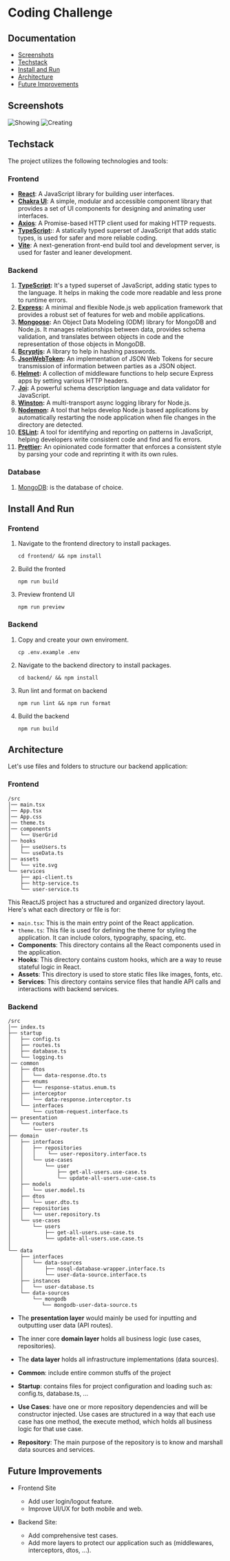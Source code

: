 # Coding Challenge

## Documentation

- [Screenshots](#screenshots)
- [Techstack](#techstack)
- [Install and Run](#install-and-run)
- [Architecture](#architecture)
- [Future Improvements](#future-improvements)

## Screenshots

![Showing](public/screenshots/showing.png)
![Creating](public/screenshots/creating.png)

## Techstack

The project utilizes the following technologies and tools:

### Frontend

- **[React](https://react.dev/)**: A JavaScript library for building user interfaces.
- **[Chakra UI](https://v2.chakra-ui.com/getting-started)**: A simple, modular and accessible component library that provides a set of UI components for designing and animating user interfaces.
- **[Axios](https://axios-http.com/docs/intro)**: A Promise-based HTTP client used for making HTTP requests.
- **[TypeScript](https://www.typescriptlang.org/):**: A statically typed superset of JavaScript that adds static types, is used for safer and more reliable coding.
- **[Vite](https://vitejs.dev/)**: A next-generation front-end build tool and development server, is used for faster and leaner development.

### Backend

1. **[TypeScript](https://www.typescriptlang.org/):** It's a typed superset of JavaScript, adding static types to the language. It helps in making the code more readable and less prone to runtime errors.
2. **[Express](https://expressjs.com/):** A minimal and flexible Node.js web application framework that provides a robust set of features for web and mobile applications.
3. **[Mongoose](https://mongoosejs.com/):** An Object Data Modeling (ODM) library for MongoDB and Node.js. It manages relationships between data, provides schema validation, and translates between objects in code and the representation of those objects in MongoDB.
4. **[Bcryptjs](https://www.npmjs.com/package/bcryptjs):** A library to help in hashing passwords.
5. **[JsonWebToken](https://www.npmjs.com/package/jsonwebtoken):** An implementation of JSON Web Tokens for secure transmission of information between parties as a JSON object.
6. **[Helmet](https://helmetjs.github.io/):** A collection of middleware functions to help secure Express apps by setting various HTTP headers.
7. **[Joi](https://joi.dev/):** A powerful schema description language and data validator for JavaScript.
8. **[Winston](https://www.npmjs.com/package/winston):** A multi-transport async logging library for Node.js.
9. **[Nodemon](https://nodemon.io/):** A tool that helps develop Node.js based applications by automatically restarting the node application when file changes in the directory are detected.
10. **[ESLint](https://eslint.org/):** A tool for identifying and reporting on patterns in JavaScript, helping developers write consistent code and find and fix errors.
11. **[Prettier](https://prettier.io/):** An opinionated code formatter that enforces a consistent style by parsing your code and reprinting it with its own rules.

### Database

1. [MongoDB](https://www.mongodb.com/): is the database of choice.

## Install And Run

### Frontend

1. Navigate to the frontend directory to install packages.

   ```
   cd frontend/ && npm install
   ```

2. Build the fronted
   ```
   npm run build
   ```
3. Preview frontend UI
   ```
   npm run preview
   ```

### Backend

1. Copy and create your own enviroment.
   ```
   cp .env.example .env
   ```
2. Navigate to the backend directory to install packages.

   ```
   cd backend/ && npm install
   ```

3. Run lint and format on backend
   ```
   npm run lint && npm run format
   ```
4. Build the backend

   ```
   npm run build
   ```

## Architecture

Let's use files and folders to structure our backend application:

### Frontend

```
/src
│── main.tsx
│── App.tsx
│── App.css
│── theme.ts
│── components
│   └── UserGrid
│── hooks
│   ├── useUsers.ts
│   └── useData.ts
│── assets
│   └── vite.svg
└── services
    ├── api-client.ts
    ├── http-service.ts
    └── user-service.ts
```

This ReactJS project has a structured and organized directory layout. Here's what each directory or file is for:

- `main.tsx`: This is the main entry point of the React application.
- `theme.ts`: This file is used for defining the theme for styling the application. It can include colors, typography, spacing, etc.
- **Components**: This directory contains all the React components used in the application.
- **Hooks**: This directory contains custom hooks, which are a way to reuse stateful logic in React.
- **Assets**: This directory is used to store static files like images, fonts, etc.
- **Services**: This directory contains service files that handle API calls and interactions with backend services.

### Backend

```
/src
│── index.ts
├── startup
│   ├── config.ts
│   ├── routes.ts
│   ├── database.ts
│   └── logging.ts
│── common
│   ├── dtos
│   │   └── data-response.dto.ts
│   ├── enums
│   │   └── response-status.enum.ts
│   ├── interceptor
│   │   └── data-response.interceptor.ts
│   └── interfaces
│       └── custom-request.interface.ts
│── presentation
│   └── routers
│       └── user-router.ts
├── domain
│   ├── interfaces
│   │   ├── repositories
│   │   │    └── user-repository.interface.ts
│   │   └── use-cases
│   │       └── user
│   │           ├── get-all-users.use-case.ts
│   │           └── update-all-users.use-case.ts
│   ├── models
│   │   └── user.model.ts
│   ├── dtos
│   │   └── user.dto.ts
│   ├── repositories
│   │   └── user.repository.ts
│   └── use-cases
│       └── users
│           ├── get-all-users.use-case.ts
│           └── update-all-users.use.case.ts
│
└── data
    ├── interfaces
    │   └── data-sources
    │       ├── nosql-database-wrapper.interface.ts
    │       └── user-data-source.interface.ts
    ├── instances
    │   └── user-database.ts
    └── data-sources
        └── mongodb
           └── mongodb-user-data-source.ts

```

- The **presentation layer** would mainly be used for inputting and outputting user data (API routes).

- The inner core **domain layer** holds all business logic (use cases, repositories).

- The **data layer** holds all infrastructure implementations (data sources).

- **Common**: include entire common stuffs of the project

- **Startup**: contains files for project configuration and loading such as: config.ts, database.ts, ...

- **Use Cases**: have one or more repository dependencies and will be constructor injected. Use cases are structured in a way that each use case has one method, the execute method, which holds all business logic for that use case.

- **Repository**: The main purpose of the repository is to know and marshall data sources and services.

## Future Improvements

- Frontend Site

  - Add user login/logout feature.
  - Improve UI/UX for both mobile and web.

- Backend Site:

  - Add comprehensive test cases.
  - Add more layers to protect our application such as (middlewares, interceptors, dtos, ...).
